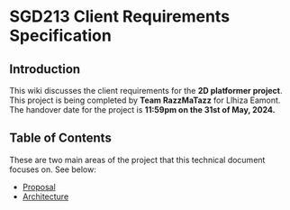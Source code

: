 # SGD213 Client Requirements Specification 

## Introduction
This wiki discusses the client requirements for the **2D platformer project**.
This project is being completed by **Team RazzMaTazz** for Llhiza Eamont.
The handover date for the project is **11:59pm on the 31st of May, 2024.**

## Table of Contents

These are two main areas of the project that this technical document focuses on. See below:

[//]: # (You can link to other pages in your wiki, or you can keep it inline)
* [Proposal](Proposal/index.md)
* [Architecture](Architecture/index.md)
